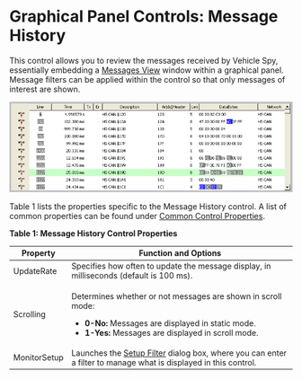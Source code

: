 # Graphical Panel Controls: Message History

This control allows you to review the messages received by Vehicle Spy, essentially embedding a [Messages View](../../../main-menu-spy-networks/messages-view/) window within a graphical panel. Message filters can be applied within the control so that only messages of interest are shown.

![Figure 1: An example Message History control.](../../../../.gitbook/assets/gpctrlMessageHistory.gif)

Table 1 lists the properties specific to the Message History control. A list of common properties can be found under [Common Control Properties](graphical-panel-controls-common-control-properties.md).

**Table 1: Message History Control Properties**

| Property     | Function and Options                                                                                                                                                                                                      |
| ------------ | ------------------------------------------------------------------------------------------------------------------------------------------------------------------------------------------------------------------------- |
| UpdateRate   | Specifies how often to update the message display, in milliseconds (default is 100 ms).                                                                                                                                   |
| Scrolling    | <p>Determines whether or not messages are shown in scroll mode:</p><ul><li><strong>0-No:</strong> Messages are displayed in static mode.</li><li><strong>1-Yes:</strong> Messages are displayed in scroll mode.</li></ul> |
| MonitorSetup | Launches the [Setup Filter](../../../main-menu-spy-networks/messages-view/messages-view-filter-bar/messages-view-custom-filters.md) dialog box, where you can enter a filter to manage what is displayed in this control. |
